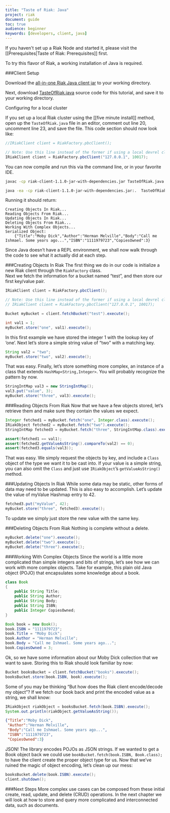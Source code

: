```yaml
---
title: "Taste of Riak: Java"
project: riak
document: guide
toc: true
audience: beginner
keywords: [developers, client, java]
---
```


If you haven't set up a Riak Node and started it, please visit the [[Prerequisites|Taste of Riak: Prerequisites]] first.

To try this flavor of Riak, a working installation of Java is required. 

###Client Setup


Download the [all-in-one Riak Java client jar](http://riak-java-client.s3.amazonaws.com/riak-client-1.1.1-jar-with-dependencies.jar) to your working directory. 

Next, download [TasteOfRiak.java](https://github.com/basho/basho_docs/raw/master/source/data/TasteOfRiak.java) source code for this tutorial, and save it to your working directory.

<div class="note">
<div class="title">Configuring for a local cluster</div>

If you set up a local Riak cluster using the [[five minute install]] method, open up the `TasteOfRiak.java` file in an editor, comment out line 20, uncomment line 23, and save the file.  This code section should now look like:

```java
//IRiakClient client = RiakFactory.pbcClient();

// Note: Use this line instead of the former if using a local devrel cluster
IRiakClient client = RiakFactory.pbcClient("127.0.0.1", 10017);
```

</div>

You can now compile and run this via the command line, or in your favorite IDE.

```bash
javac -cp riak-client-1.1.0-jar-with-dependencies.jar TasteOfRiak.java

java -ea -cp riak-client-1.1.0-jar-with-dependencies.jar:.  TasteOfRiak
```

Running it should return:

```text
Creating Objects In Riak...
Reading Objects From Riak...
Updating Objects In Riak...
Deleting Objects From Riak...
Working With Complex Objects...
Serialized Object:
	{"Title":"Moby Dick","Author":"Herman Melville","Body":"Call me Ishmael. Some years ago...","ISBN":"1111979723","CopiesOwned":3}
```

Since Java doesn’t have a REPL environment, we shall now walk through the code to see what it actually did at each step.  

###Creating Objects In Riak
The first thing we do in our code is initialize a new Riak client through the `RiakFactory` class.  
Next we fetch the information for a bucket named “test”, and then store our first key/value pair.

```java
IRiakClient client = RiakFactory.pbcClient();

// Note: Use this line instead of the former if using a local devrel cluster
// IRiakClient client = RiakFactory.pbcClient("127.0.0.1", 10017);

Bucket myBucket = client.fetchBucket("test").execute();

int val1 = 1;
myBucket.store("one", val1).execute();
```

In this first example we have stored the integer 1 with the lookup key of ‘one’.  Next let’s store a simple string value of “two” with a matching key.

```java
String val2 = "two";
myBucket.store("two", val2).execute();
```

That was easy.  Finally, let’s store something more complex, an instance of a class that extends `HashMap<String,Integer>`.
You will probably recognize the pattern by now.

```java
StringIntMap val3 = new StringIntMap();
val3.put("value", 3);  
myBucket.store("three", val3).execute();
```

###Reading Objects From Riak
Now that we have a few objects stored, let’s retrieve them and make sure they contain the values we expect.

```java
Integer fetched1 = myBucket.fetch("one", Integer.class).execute();
IRiakObject fetched2 = myBucket.fetch("two").execute();
StringIntMap fetched3 = myBucket.fetch("three", StringIntMap.class).execute();

assert(fetched1 == val1);
assert(fetched2.getValueAsString().compareTo(val2) == 0);
assert(fetched3.equals(val3));
```

That was easy.  We simply request the objects by key, and include a `Class` object of the type we want it to be cast into. If your value is a simple string, you can also omit the `Class` and just use `IRiakObject`’s `getValueAsString()` method.  

###Updating Objects In Riak
While some data may be static, other forms of data may need to be updated.  This is also easy to accomplish.  Let’s update the value of myValue Hashmap entry to 42.

```java
fetched3.put("myValue", 42);
myBucket.store("three", fetched3).execute();
```

To update we simply just store the new value with the same key.

###Deleting Objects From Riak
Nothing is complete without a delete.

```java
myBucket.delete("one").execute();
myBucket.delete("two").execute();
myBucket.delete("three").execute();
```

###Working With Complex Objects
Since the world is a little more complicated than simple integers and bits of strings, let’s see how we can work with more complex objects.  Take for example, this plain old Java object (POJO) that encapsulates some knowledge about a book.

```java
class Book
{
    public String Title;
    public String Author;
    public String Body;
    public String ISBN;
    public Integer CopiesOwned;
}

Book book = new Book();
book.ISBN = "1111979723";
book.Title = "Moby Dick";
book.Author = "Herman Melville";
book.Body = "Call me Ishmael. Some years ago...";
book.CopiesOwned = 3;
```

Ok, so we have some information about our Moby Dick collection that we want to save.  Storing this to Riak should look familiar by now:

```java
Bucket booksBucket = client.fetchBucket("books").execute();
booksBucket.store(book.ISBN, book).execute();
```

Some of you may be thinking “But how does the Riak client encode/decode my object”?  If we fetch our book back and print the encoded value as a string, we shall know:

```java
IRiakObject riakObject = booksBucket.fetch(book.ISBN).execute();
System.out.println(riakObject.getValueAsString());
```

```json
{"Title":"Moby Dick",
 "Author":"Herman Melville",
 "Body":"Call me Ishmael. Some years ago...",
 "ISBN":"1111979723",
 "CopiesOwned":3}
```

JSON! The library encodes POJOs as JSON strings.  If we wanted to get a Book object back we could use `bookBucket.fetch(book.ISBN, Book.class);` to have the client create the proper object type for us. 
Now that we’ve ruined the magic of object encoding, let’s clean up our mess:

```java
booksBucket.delete(book.ISBN).execute();
client.shutdown();
```

###Next Steps
More complex use cases can be composed from these initial create, read, update, and delete (CRUD) operations. In the next chapter we will look at how to store and query more complicated and interconnected data, such as documents.  




